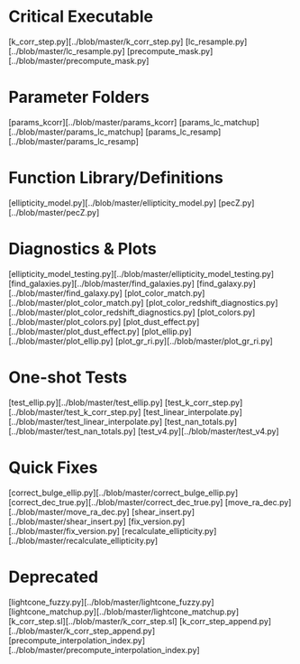
Critical Executable
==============
[k_corr_step.py][../blob/master/k_corr_step.py]
[lc_resample.py][../blob/master/lc_resample.py]
[precompute_mask.py][../blob/master/precompute_mask.py]

Parameter Folders
===============
[params_kcorr][../blob/master/params_kcorr]
[params_lc_matchup][../blob/master/params_lc_matchup]
[params_lc_resamp][../blob/master/params_lc_resamp]

Function Library/Definitions
============================
[ellipticity_model.py][../blob/master/ellipticity_model.py]
[pecZ.py][../blob/master/pecZ.py]

Diagnostics & Plots
===================
[ellipticity_model_testing.py][../blob/master/ellipticity_model_testing.py]
[find_galaxies.py][../blob/master/find_galaxies.py]
[find_galaxy.py][../blob/master/find_galaxy.py]
[plot_color_match.py][../blob/master/plot_color_match.py]
[plot_color_redshift_diagnostics.py][../blob/master/plot_color_redshift_diagnostics.py]
[plot_colors.py][../blob/master/plot_colors.py]
[plot_dust_effect.py][../blob/master/plot_dust_effect.py]
[plot_ellip.py][../blob/master/plot_ellip.py]
[plot_gr_ri.py][../blob/master/plot_gr_ri.py]


One-shot Tests
==============
[test_ellip.py][../blob/master/test_ellip.py]
[test_k_corr_step.py][../blob/master/test_k_corr_step.py]
[test_linear_interpolate.py][../blob/master/test_linear_interpolate.py]
[test_nan_totals.py][../blob/master/test_nan_totals.py]
[test_v4.py][../blob/master/test_v4.py]


Quick Fixes 
===========
[correct_bulge_ellip.py][../blob/master/correct_bulge_ellip.py]
[correct_dec_true.py][../blob/master/correct_dec_true.py]
[move_ra_dec.py][../blob/master/move_ra_dec.py]
[shear_insert.py][../blob/master/shear_insert.py]
[fix_version.py][../blob/master/fix_version.py]
[recalculate_ellipticity.py][../blob/master/recalculate_ellipticity.py]

Deprecated 
======================
[lightcone_fuzzy.py][../blob/master/lightcone_fuzzy.py]
[lightcone_matchup.py][../blob/master/lightcone_matchup.py]
[k_corr_step.sl][../blob/master/k_corr_step.sl]
[k_corr_step_append.py][../blob/master/k_corr_step_append.py]
[precompute_interpolation_index.py][../blob/master/precompute_interpolation_index.py]














